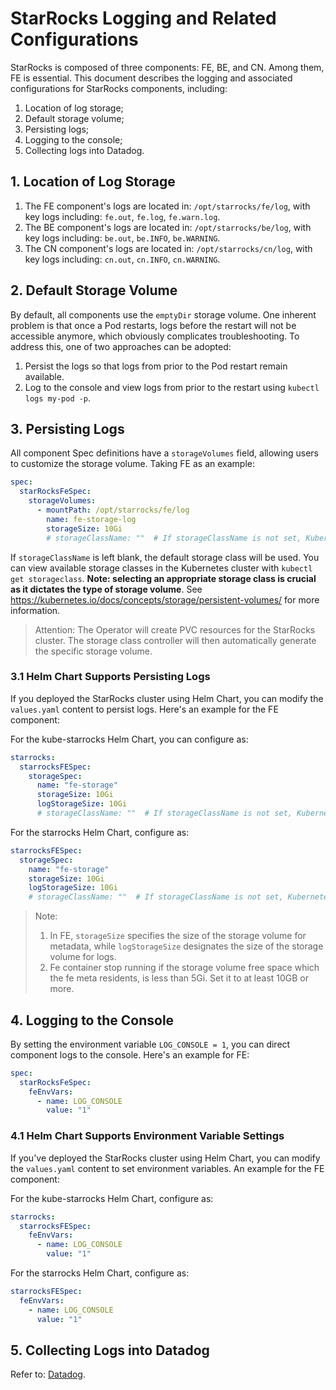# StarRocks Logging and Related Configurations

StarRocks is composed of three components: FE, BE, and CN. Among them, FE is essential. This document describes the
logging and associated configurations for StarRocks components, including:

1. Location of log storage;
2. Default storage volume;
3. Persisting logs;
4. Logging to the console;
5. Collecting logs into Datadog.

## 1. Location of Log Storage

1. The FE component's logs are located in: `/opt/starrocks/fe/log`, with key logs
   including: `fe.out`, `fe.log`, `fe.warn.log`.
2. The BE component's logs are located in: `/opt/starrocks/be/log`, with key logs
   including: `be.out`, `be.INFO`, `be.WARNING`.
3. The CN component's logs are located in: `/opt/starrocks/cn/log`, with key logs
   including: `cn.out`, `cn.INFO`, `cn.WARNING`.

## 2. Default Storage Volume

By default, all components use the `emptyDir` storage volume. One inherent problem is that once a Pod restarts, logs
before the restart will not be accessible anymore, which obviously complicates troubleshooting. To address this, one of
two approaches can be adopted:

1. Persist the logs so that logs from prior to the Pod restart remain available.
2. Log to the console and view logs from prior to the restart using `kubectl logs my-pod -p`.

## 3. Persisting Logs

All component Spec definitions have a `storageVolumes` field, allowing users to customize the storage volume. Taking FE
as an example:

```yaml
spec:
  starRocksFeSpec:
    storageVolumes:
      - mountPath: /opt/starrocks/fe/log
        name: fe-storage-log
        storageSize: 10Gi
        # storageClassName: ""  # If storageClassName is not set, Kubernetes will use the default storage class.
```

If `storageClassName` is left blank, the default storage class will be used. You can view available storage classes in
the Kubernetes cluster with `kubectl get storageclass`. **Note: selecting an appropriate storage class is crucial as it
dictates the type of storage volume**. See https://kubernetes.io/docs/concepts/storage/persistent-volumes/ for more
information.

> Attention: The Operator will create PVC resources for the StarRocks cluster. The storage class controller will then
> automatically generate the specific storage volume.

### 3.1 Helm Chart Supports Persisting Logs

If you deployed the StarRocks cluster using Helm Chart, you can modify the `values.yaml` content to persist logs. Here's
an example for the FE component:

For the kube-starrocks Helm Chart, you can configure as:

```yaml
starrocks:
  starrocksFESpec:
    storageSpec:
      name: "fe-storage"
      storageSize: 10Gi
      logStorageSize: 10Gi
      # storageClassName: ""  # If storageClassName is not set, Kubernetes will use the default storage class.
```

For the starrocks Helm Chart, configure as:

```yaml
starrocksFESpec:
  storageSpec:
    name: "fe-storage"
    storageSize: 10Gi
    logStorageSize: 10Gi
    # storageClassName: ""  # If storageClassName is not set, Kubernetes will use the default storage class.
```

> Note:
> 1. In FE, `storageSize` specifies the size of the storage volume for metadata, while `logStorageSize` designates the
     size of the storage volume for logs.
> 2. Fe container stop running if the storage volume free space which the fe meta residents, is less than 5Gi. Set it to
     at least 10GB or more.

## 4. Logging to the Console

By setting the environment variable `LOG_CONSOLE = 1`, you can direct component logs to the console. Here's an example
for FE:

```yaml
spec:
  starRocksFeSpec:
    feEnvVars:
      - name: LOG_CONSOLE
        value: "1"
```

### 4.1 Helm Chart Supports Environment Variable Settings

If you've deployed the StarRocks cluster using Helm Chart, you can modify the `values.yaml` content to set environment
variables. An example for the FE component:

For the kube-starrocks Helm Chart, configure as:

```yaml
starrocks:
  starrocksFESpec:
    feEnvVars:
      - name: LOG_CONSOLE
        value: "1"
```

For the starrocks Helm Chart, configure as:

```yaml
starrocksFESpec:
  feEnvVars:
    - name: LOG_CONSOLE
      value: "1"
```

## 5. Collecting Logs into Datadog

Refer to: [Datadog](./integration/integration-with-datadog.md).

